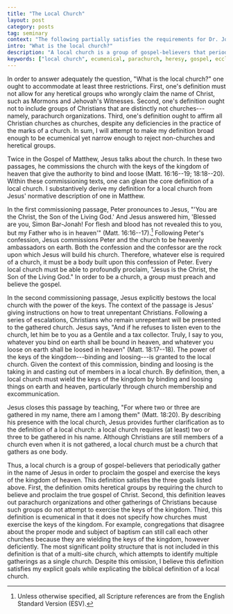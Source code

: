 ```yaml
---
title: "The Local Church"
layout: post
category: posts
tag: seminary
context: "The following partially satisfies the requirements for Dr. Jonathan Leeman's Local Church Doctrine & Practice class at Southeastern Baptist Theological Seminary."
intro: "What is the local church?"
description: "A local church is a group of gospel-believers that periodically gather in the name of Jesus in order to proclaim the gospel and exercise the keys of the kingdom of heaven."
keywords: ["local church", ecumenical, parachurch, heresy, gospel, ecclesiology, gospel, bind, loose, "keys of the kingdom"]
---
```


In order to answer adequately the question, "What is the local church?" one ought to accommodate at least three restrictions. First, one's definition must not allow for any heretical groups who wrongly claim the name of Christ, such as Mormons and Jehovah's Witnesses. Second, one's definition ought not to include groups of Christians that are distinctly not churches---namely, parachurch organizations. Third, one's definition ought to affirm all Christian churches as churches, despite any deficiencies in the practice of the marks of a church. In sum, I will attempt to make my definition broad enough to be ecumenical yet narrow enough to reject non-churches and heretical groups.

Twice in the Gospel of Matthew, Jesus talks about the church. In these two passages, he commissions the church with the keys of the kingdom of heaven that give the authority to bind and loose (Matt. 16:16--19; 18:18--20). Within these commissioning texts, one can glean the core definition of a local church. I substantively derive my definition for a local church from Jesus' normative description of one in Matthew.

In the first commissioning passage, Peter pronounces to Jesus, "'You are the Christ, the Son of the Living God.' And Jesus answered him, 'Blessed are you, Simon Bar-Jonah! For flesh and blood has not revealed this to you, but my Father who is in heaven'" (Matt. 16:16--17).[^esv] Following Peter's confession, Jesus commissions Peter and the church to be heavenly ambassadors on earth. Both the confession and the confessor are the rock upon which Jesus will build his church. Therefore, whatever else is required of a church, it must be a body built upon this confession of Peter. Every local church must be able to profoundly proclaim, "Jesus is the Christ, the Son of the Living God." In order to be a church, a group must preach and believe the gospel.

[^esv]: Unless otherwise specified, all Scripture references are from the English Standard Version (ESV).

In the second commissioning passage, Jesus explicitly bestows the local church with the power of the keys. The context of the passage is Jesus' giving instructions on how to treat unrepentant Christians. Following a series of escalations, Christians who remain unrepentant will be presented to the gathered church. Jesus says, "And if he refuses to listen even to the church, let him be to you as a Gentile and a tax collector. Truly, I say to you, whatever you bind on earth shall be bound in heaven, and whatever you loose on earth shall be loosed in heaven" (Matt. 18:17--18). The power of the keys of the kingdom---binding and loosing---is granted to the local church. Given the context of this commission, binding and loosing is the taking in and casting out of members in a local church. By definition, then, a local church must wield the keys of the kingdom by binding and loosing things on earth and heaven, particularly through church membership and excommunication.

Jesus closes this passage by teaching, "For where two or three are gathered in my name, there am I among them" (Matt. 18:20). By describing his presence with the local church, Jesus provides further clarification as to the definition of a local church: a local church requires (at least) two or three to be gathered in his name. Although Christians are still members of a church even when it is not gathered, a local church must be a church that gathers as one body.

Thus, a local church is a group of gospel-believers that periodically gather in the name of Jesus in order to proclaim the gospel and exercise the keys of the kingdom of heaven. This definition satisfies the three goals listed above. First, the definition omits heretical groups by requiring the church to believe and proclaim the true gospel of Christ. Second, this definition leaves out parachurch organizations and other gatherings of Christians because such groups do not attempt to exercise the keys of the kingdom. Third, this definition is ecumenical in that it does not specify how churches must exercise the keys of the kingdom. For example, congregations that disagree about the proper mode and subject of baptism can still call each other churches because they are wielding the keys of the kingdom, however deficiently. The most significant polity structure that is not included in this definition is that of a multi-site church, which attempts to identify multiple gatherings as a single church. Despite this omission, I believe this definition satisfies my explicit goals while explicating the biblical definition of a local church.
